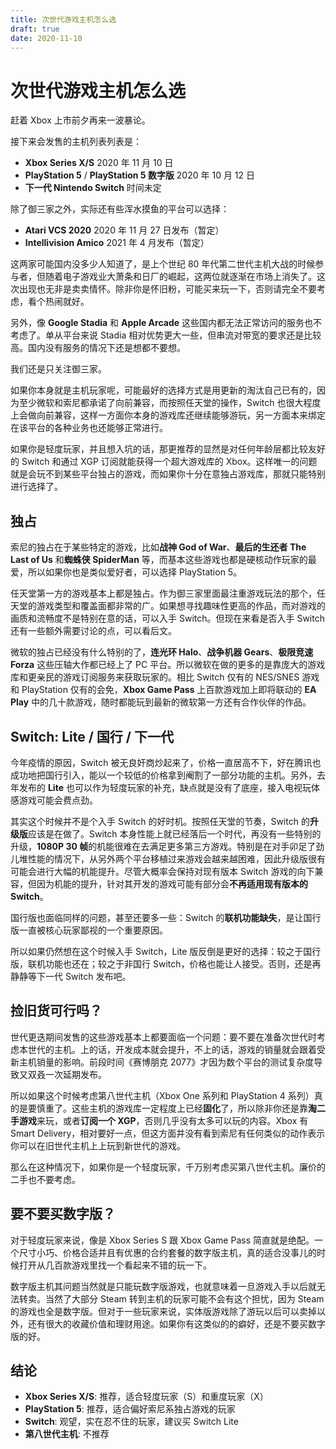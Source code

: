 ```yaml
---
title: 次世代游戏主机怎么选
draft: true
date: 2020-11-10
---
```


# 次世代游戏主机怎么选

赶着 Xbox 上市前夕再来一波暴论。

接下来会发售的主机列表列表是：

- **Xbox Series X/S** 2020 年 11 月 10 日
- **PlayStation 5** / **PlayStation 5 数字版** 2020 年 10 月 12 日
- **下一代 Nintendo Switch** 时间未定

除了御三家之外，实际还有些浑水摸鱼的平台可以选择：

- **Atari VCS 2020** 2020 年 11 月 27 日发布（暂定）
- **Intellivision Amico** 2021 年 4 月发布（暂定）

这两家可能国内没多少人知道了，是上个世纪 80 年代第二世代主机大战的时候参与者，但随着电子游戏业大萧条和日厂的崛起，这两位就逐渐在市场上消失了。这次出现也无非是卖卖情怀。除非你是怀旧粉，可能买来玩一下，否则请完全不要考虑，看个热闹就好。

另外，像 **Google Stadia** 和 **Apple Arcade** 这些国内都无法正常访问的服务也不考虑了。单从平台来说 Stadia 相对优势更大一些，但串流对带宽的要求还是比较高。国内没有服务的情况下还是想都不要想。

我们还是只关注御三家。

如果你本身就是主机玩家呢，可能最好的选择方式是用更新的淘汰自己已有的，因为至少微软和索尼都承诺了向前兼容，而按照任天堂的操作，Switch 也很大程度上会做向前兼容，这样一方面你本身的游戏库还继续能够游玩，另一方面本来绑定在该平台的各种业务也还能够正常进行。

如果你是轻度玩家，并且想入坑的话，那更推荐的显然是对任何年龄层都比较友好的 Switch 和通过 XGP 订阅就能获得一个超大游戏库的 Xbox。这样唯一的问题就是会玩不到某些平台独占的游戏，而如果你十分在意独占游戏库，那就只能特别进行选择了。

## 独占

索尼的独占在于某些特定的游戏，比如**战神 God of War**、**最后的生还者 The Last of Us** 和**蜘蛛侠 SpiderMan** 等，而基本这些游戏也都是硬核动作玩家的最爱，所以如果你也是类似爱好者，可以选择 PlayStation 5。

任天堂第一方的游戏基本上都是独占。作为御三家里面最注重游戏玩法的那个，任天堂的游戏类型和覆盖面都非常的广。如果想寻找趣味性更高的作品，而对游戏的画质和流畅度不是特别在意的话，可以入手 Switch。但现在来看是否入手 Switch 还有一些额外需要讨论的点，可以看后文。

微软的独占已经没有什么特别的了，**连光环 Halo**、**战争机器 Gears**、**极限竞速 Forza** 这些压轴大作都已经上了 PC 平台。所以微软在做的更多的是靠庞大的游戏库和更亲民的游戏订阅服务来获取玩家的。相比 Switch 仅有的 NES/SNES 游戏和 PlayStation 仅有的会免，**Xbox Game Pass** 上百款游戏加上即将联动的 **EA Play** 中的几十款游戏，随时都能玩到最新的微软第一方还有合作伙伴的作品。

## Switch: Lite / 国行 / 下一代

今年疫情的原因，Switch 被无良奸商炒起来了，价格一直居高不下，好在腾讯也成功地把国行引入，能以一个较低的价格拿到阉割了一部分功能的主机。另外，去年发布的 **Lite** 也可以作为轻度玩家的补充，缺点就是没有了底座，接入电视玩体感游戏可能会费点劲。

其实这个时候并不是个入手 Switch 的好时机。按照任天堂的节奏，Switch 的**升级版**应该是在做了。Switch 本身性能上就已经落后一个时代，再没有一些特别的升级，**1080P 30 帧**的机能很难在去满足更多第三方游戏。特别是在对手卯足了劲儿堆性能的情况下，从另外两个平台移植过来游戏会越来越困难，因此升级版很有可能会进行大幅的机能提升。尽管大概率会保持对现有版本 Switch 游戏的向下兼容，但因为机能的提升，针对其开发的游戏可能有部分会**不再适用现有版本的 Switch**。

国行版也面临同样的问题，甚至还要多一些：Switch 的**联机功能缺失**，是让国行版一直被核心玩家鄙视的一个重要原因。

所以如果仍然想在这个时候入手 Switch，Lite 版反倒是更好的选择：较之于国行版，联机功能也还在；较之于非国行 Switch，价格也能让人接受。否则，还是再静静等下一代 Switch 发布吧。

## 捡旧货可行吗？

世代更迭期间发售的这些游戏基本上都要面临一个问题：要不要在准备次世代时考虑本世代的主机。上的话，开发成本就会提升，不上的话，游戏的销量就会跟着受新主机销量的影响。前段时间《赛博朋克 2077》才因为数个平台的测试复杂度导致又双叒一次延期发布。

所以如果这个时候考虑第八世代主机（Xbox One 系列和 PlayStation 4 系列）真的是要慎重了。这些主机的游戏库一定程度上已经**固化**了，所以除非你还是靠**淘二手游戏**来玩，或者**订阅一个 XGP**，否则几乎没有太多可以玩的内容。Xbox 有 Smart Delivery，相对要好一点，但这方面并没有看到索尼有任何类似的动作表示你可以在旧世代主机上上玩到新世代的游戏。

那么在这种情况下，如果你是一个轻度玩家，千万别考虑买第八世代主机。廉价的二手也不要考虑。

## 要不要买数字版？

对于轻度玩家来说，像是 Xbox Series S 跟 Xbox Game Pass 简直就是绝配。一个尺寸小巧、价格合适并且有优惠的合约套餐的数字版主机，真的适合没事儿的时候打开从几百款游戏里找一个看起来不错的玩一下。

数字版主机其问题当然就是只能玩数字版游戏，也就意味着一旦游戏入手以后就无法转卖。当然了大部分 Steam 转到主机的玩家可能不会有这个担忧，因为 Steam 的游戏也全是数字版。但对于一些玩家来说，实体版游戏除了游玩以后可以卖掉以外，还有很大的收藏价值和理财用途。如果你有这类似的的癖好，还是不要买数字版的好。

## 结论

- **Xbox Series X/S**: 推荐，适合轻度玩家（S）和重度玩家（X）
- **PlayStation 5**: 推荐，适合偏好索尼系独占游戏的玩家
- **Switch**: 观望，实在忍不住的玩家，建议买 Switch Lite
- **第八世代主机**: 不推荐
